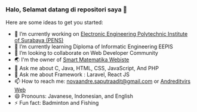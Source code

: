 ### Halo, Selamat datang di repositori saya 👋

Here are some ideas to get you started:

- 🔭 I’m currently working on [Electronic Engineering Polytechnic Institute of Surabaya (PENS)](https://www.pens.ac.id)
- 🌱 I’m currently learning Diploma of Informatic Engineering EEPIS
- 👯 I’m looking to collaborate on Web Developer Community
- :earth_asia: I'm the owner of  [Smart Matematika Webiste](https://smartmatematikaners.000webhostapp.com)
- 💬 Ask me about C, Java, HTML, CSS, JavaScript, And PHP
- 💬 Ask me about Framework : Laravel, React JS
- 📫 How to reach me: novaandre.saputraadit@gmail.com or [Andreditvirs Web](https://andreditvir01.github.io)
- 😄 Pronouns: Javanese, Indonesian, and English
- ⚡ Fun fact: Badminton and Fishing

